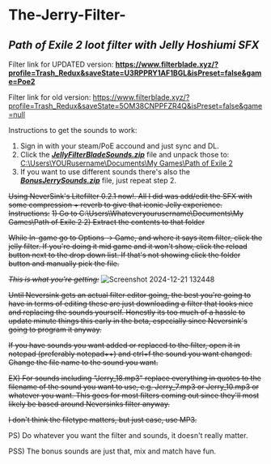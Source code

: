 # The-Jerry-Filter-
## _Path of Exile 2 loot filter with Jelly Hoshiumi SFX_
Filter link for UPDATED version: **https://www.filterblade.xyz/?profile=Trash_Redux&saveState=U3RPPRY1AF1BGL&isPreset=false&game=Poe2**

Filter link for old version: https://www.filterblade.xyz/?profile=Trash_Redux&saveState=5OM38CNPPFZR4Q&isPreset=false&game=null

Instructions to get the sounds to work:
1) Sign in with your steam/PoE accound and just sync and DL.
2) Click the <ins>**_JellyFilterBladeSounds.zip_**</ins> file and unpack those to: <ins>C:\Users\YOURusername\Documents\My Games\Path of Exile 2</ins>
3) If you want to use different sounds there's also the <ins>**_BonusJerrySounds.zip_**</ins> file, just repeat step 2.





~~Using NeverSink's Litefilter 0.2.1 now!. All I did was add/edit the SFX with some compression + reverb to give that iconic Jelly experience.
Instructions:~~
~~1) Go to C:\Users\Whateveryourusername\Documents\My Games\Path of Exile 2
2) Extract the contents to that folder~~

~~While In-game go to Options -> Game, and where it says item filter, click the jelly filter. If you're doing it mid game and it won't show, click the reload button next to the drop down list. If that's not showing click the folder button and manually pick the file.~~

~~_This is what you're getting:_~~
![Screenshot 2024-12-21 132448](https://github.com/user-attachments/assets/658526c7-9425-46d4-9813-cf8c25266708)

~~Until Neversink gets an actual filter editor going, the best you're going to have in terms of editing these are just downloading a filter that looks nice and replacing the sounds yourself. Honestly its too much of a hassle to update minute things this early in the beta, especially since Neversink's going to program it anyway.~~

~~If you have sounds you want added or replaced to the filter, open it in notepad (preferably notepad++) and ctrl+f the sound you want changed. Change the file name to the sound you want.~~

~~EX) For sounds including "Jerry_18.mp3" replace everything in quotes to the filename of the sound you want to use, e.g. Jerry_7.mp3 or Jerry_10.mp3 or whatever you want.
This goes for most filters coming out since they'll most likely be based around Neversinks filter anyway.~~

~~I don't think the filetype matters, but just case, use MP3.~~

PS) Do whatever you want the filter and sounds, it doesn't really matter.

PSS) The bonus sounds are just that, mix and match have fun.
